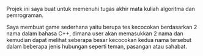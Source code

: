 Projek ini saya buat untuk memenuhi tugas akhir mata kuliah algoritma dan pemrograman.

Saya membuat game sederhana yaitu berupa tes kecocokan berdasarkan 2 nama dalam bahasa C++, dimana user akan memasukkan 2 nama dan kemudian dapat melihat seberapa besar kecocokan kedua nama tersebut dalam beberapa jenis hubungan seperti teman, pasangan atau sahabat.

